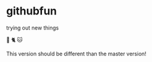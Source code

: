 githubfun
=========

trying out new things

:camel:
:cat2:
:cat:

This version should be different than the master version!
